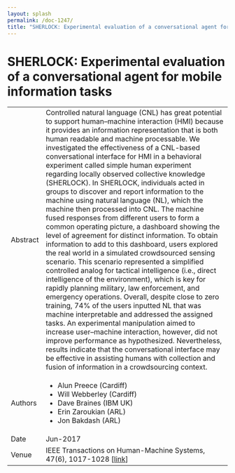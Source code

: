 ```yaml
---
layout: splash
permalink: /doc-1247/
title: "SHERLOCK: Experimental evaluation of a conversational agent for mobile information tasks"
---
```


# SHERLOCK: Experimental evaluation of a conversational agent for mobile information tasks

<table>
    <tbody>
    <tr>
        <td>Abstract</td>
        <td>Controlled natural language (CNL) has great potential to support human–machine interaction (HMI) because it provides an information representation that is both human readable and machine processable. We investigated the effectiveness of a CNL-based conversational interface for HMI in a behavioral experiment called simple human experiment regarding locally observed collective knowledge (SHERLOCK). In SHERLOCK, individuals acted in groups to discover and report information to the machine using natural language (NL), which the machine then processed into CNL. The machine fused responses from different users to form a common operating picture, a dashboard showing the level of agreement for distinct information. To obtain information to add to this dashboard, users explored the real world in a simulated crowdsourced sensing scenario. This scenario represented a simplified controlled analog for tactical intelligence (i.e., direct intelligence of the environment), which is key for rapidly planning military, law enforcement, and emergency operations. Overall, despite close to zero training, 74% of the users inputted NL that was machine interpretable and addressed the assigned tasks. An experimental manipulation aimed to increase user–machine interaction, however, did not improve performance as hypothesized. Nevertheless, results indicate that the conversational interface may be effective in assisting humans with collection and fusion of information in a crowdsourcing context.</td>
    </tr>
    <tr>
        <td>Authors</td>
        <td>
            <ul>
                <li>Alun Preece (Cardiff)</li>
                <li>Will Webberley (Cardiff)</li>
                <li>Dave Braines (IBM UK)</li>
                <li>Erin Zaroukian (ARL)</li>
                <li>Jon Bakdash (ARL)</li>
            </ul>
        </td>
    </tr>
    <tr>
        <td>Date</td>
        <td>Jun-2017</td>
    </tr>
    <tr>
        <td>Venue</td>
        <td>IEEE Transactions on Human-Machine Systems, 47(6), 1017-1028 [<a href="https://ieeexplore.ieee.org/document/7936494">link</a>]</td>
    </tr>
    </tbody>
</table>
